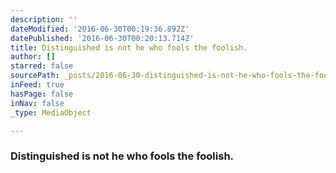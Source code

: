 ```yaml
---
description: ''
dateModified: '2016-06-30T00:19:36.892Z'
datePublished: '2016-06-30T00:20:13.714Z'
title: Distinguished is not he who fools the foolish.
author: []
starred: false
sourcePath: _posts/2016-06-30-distinguished-is-not-he-who-fools-the-foolish.md
inFeed: true
hasPage: false
inNav: false
_type: MediaObject

---
```

### Distinguished is not he who fools the foolish.